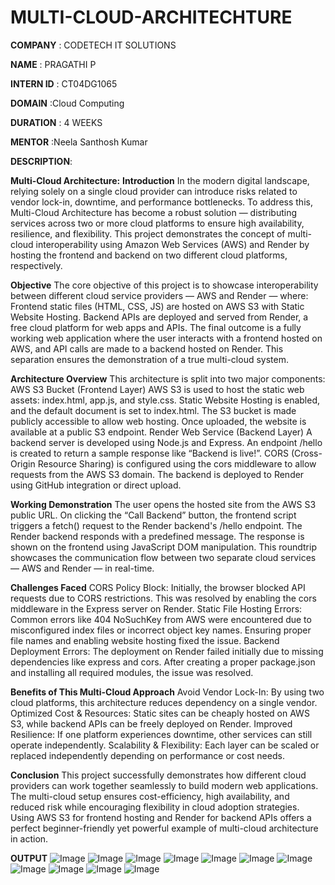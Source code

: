 # MULTI-CLOUD-ARCHITECHTURE

**COMPANY** : CODETECH IT SOLUTIONS

**NAME** : PRAGATHI P

**INTERN ID** : CT04DG1065

**DOMAIN** :Cloud Computing

**DURATION** : 4 WEEKS

**MENTOR** :Neela Santhosh Kumar

**DESCRIPTION**:

**Multi-Cloud Architecture:**
**Introduction**
In the modern digital landscape, relying solely on a single cloud provider can introduce risks related to vendor lock-in, downtime, and performance bottlenecks. To address this, Multi-Cloud Architecture has become a robust solution — distributing services across two or more cloud platforms to ensure high availability, resilience, and flexibility. This project demonstrates the concept of multi-cloud interoperability using Amazon Web Services (AWS) and Render by hosting the frontend and backend on two different cloud platforms, respectively.

**Objective**
The core objective of this project is to showcase interoperability between different cloud service providers — AWS and Render — where:
Frontend static files (HTML, CSS, JS) are hosted on AWS S3 with Static Website Hosting.
Backend APIs are deployed and served from Render, a free cloud platform for web apps and APIs.
The final outcome is a fully working web application where the user interacts with a frontend hosted on AWS, and API calls are made to a backend hosted on Render. This separation ensures the demonstration of a true multi-cloud system.

**Architecture Overview**
This architecture is split into two major components:
AWS S3 Bucket (Frontend Layer)
AWS S3 is used to host the static web assets: index.html, app.js, and style.css.
Static Website Hosting is enabled, and the default document is set to index.html.
The S3 bucket is made publicly accessible to allow web hosting.
Once uploaded, the website is available at a public S3 endpoint.
Render Web Service (Backend Layer)
A backend server is developed using Node.js and Express.
An endpoint /hello is created to return a sample response like “Backend is live!”.
CORS (Cross-Origin Resource Sharing) is configured using the cors middleware to allow requests from the AWS S3 domain.
The backend is deployed to Render using GitHub integration or direct upload.

**Working Demonstration**
The user opens the hosted site from the AWS S3 public URL.
On clicking the “Call Backend” button, the frontend script triggers a fetch() request to the Render backend's /hello endpoint.
The Render backend responds with a predefined message.
The response is shown on the frontend using JavaScript DOM manipulation.
This roundtrip showcases the communication flow between two separate cloud services — AWS and Render — in real-time.

**Challenges Faced**
CORS Policy Block: Initially, the browser blocked API requests due to CORS restrictions. This was resolved by enabling the cors middleware in the Express server on Render.
Static File Hosting Errors: Common errors like 404 NoSuchKey from AWS were encountered due to misconfigured index files or incorrect object key names. Ensuring proper file names and enabling website hosting fixed the issue.
Backend Deployment Errors: The deployment on Render failed initially due to missing dependencies like express and cors. After creating a proper package.json and installing all required modules, the issue was resolved.

**Benefits of This Multi-Cloud Approach**
Avoid Vendor Lock-In: By using two cloud platforms, this architecture reduces dependency on a single vendor.
Optimized Cost & Resources: Static sites can be cheaply hosted on AWS S3, while backend APIs can be freely deployed on Render.
Improved Resilience: If one platform experiences downtime, other services can still operate independently.
Scalability & Flexibility: Each layer can be scaled or replaced independently depending on performance or cost needs.

**Conclusion**
This project successfully demonstrates how different cloud providers can work together seamlessly to build modern web applications. The multi-cloud setup ensures cost-efficiency, high availability, and reduced risk while encouraging flexibility in cloud adoption strategies. Using AWS S3 for frontend hosting and Render for backend APIs offers a perfect beginner-friendly yet powerful example of multi-cloud architecture in action.

**OUTPUT**
![Image](https://github.com/user-attachments/assets/7f6b0f7c-5714-4173-8b1c-7bc09473bf11)
![Image](https://github.com/user-attachments/assets/13d3cf3d-a4f8-42e8-b396-41986c89d25d)
![Image](https://github.com/user-attachments/assets/9c40a5dc-b6b4-4af2-a97e-ec0d90fd466b)
![Image](https://github.com/user-attachments/assets/b9635b71-6eaa-45b6-ae87-b7200d244c70)
![Image](https://github.com/user-attachments/assets/f1ac1e42-9a71-4578-bc66-9c9b94ba9488)
![Image](https://github.com/user-attachments/assets/baff19c9-43c7-48e4-bf51-db90ac18f697)
![Image](https://github.com/user-attachments/assets/e1d24a9d-cfb9-4443-8d28-2553bb008b41)
![Image](https://github.com/user-attachments/assets/8a6e648d-3bad-4e08-a577-ea40af8a37bd)
![Image](https://github.com/user-attachments/assets/fc5156cb-d3da-49f2-ac9d-c15fb6b98e6d)
![Image](https://github.com/user-attachments/assets/653e1c58-b42c-42fd-bda8-a8a3a3b04ab7)
![Image](https://github.com/user-attachments/assets/ff099874-2ecd-4cfc-8415-fb277437831a)


